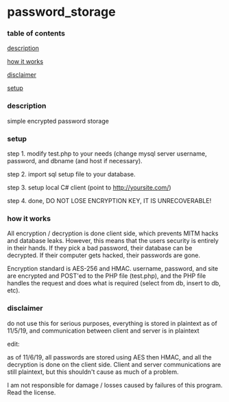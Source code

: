 # password_storage

### table of contents
[description](#description)

[how it works](#how-it-works)

[disclaimer](#disclaimer)

[setup](#setup)

### description
simple encrypted password storage

### setup
step 1. modify test.php to your needs (change mysql server username, password, and dbname (and host if necessary).

step 2. import sql setup file to your database.

step 3. setup local C# client (point to http://yoursite.com/)

step 4. done, DO NOT LOSE ENCRYPTION KEY, IT IS UNRECOVERABLE!

### how it works
All encryption / decryption is done client side, which prevents MITM hacks and database leaks.
However, this means that the users security is entirely in their hands. If they pick a bad password, their database can be decrypted. If their computer gets hacked, their passwords are gone. 

Encryption standard is AES-256 and HMAC. 
username, password, and site are encrypted and POST'ed to the PHP file (test.php), and the PHP file handles the request and does what is required (select from db, insert to db, etc).


### disclaimer

do not use this for serious purposes, everything is stored in plaintext as of 11/5/19, and communication between client and server is in plaintext

edit:

as of 11/6/19, all passwords are stored using AES then HMAC, and all the decryption is done on the client side. Client and server communications are still plaintext, but this shouldn't cause as much of a problem.

I am not responsible for damage / losses caused by failures of this program. Read the license.
